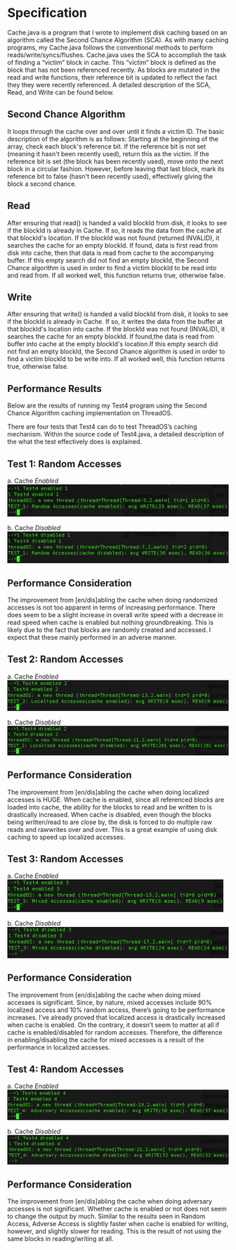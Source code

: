 # Specification
Cache.java is a program that I wrote to implement disk caching based on an algorithm called the Second Chance Algorithm (SCA). As with many caching programs, my Cache.java follows the conventional methods to perform reads/write/syncs/flushes. Cache.java uses the SCA to accomplish the task of finding a “victim” block in cache. This “victim” block is defined as the block that has not been referenced recently. As blocks are mutated in the read and write functions, their reference bit is updated to reflect the fact they they were recently referenced. A detailed description of the SCA, Read, and Write can be found below.

## Second Chance Algorithm
It loops through the cache over and over until it finds a victim ID. The basic description of the algorithm is as follows: Starting at the beginning of the array, check each block's reference bit. If the reference bit is not set (meaning it hasn't been recently used), return this as the victim. If the reference bit is set (the block has been recently used), move onto the next block in a circular fashion. However, before leaving that last block, mark its reference bit to false (hasn't been recently used), effectively giving the block a second chance.

## Read
After ensuring that read() is handed a valid blockId from disk, it looks to see if the blockId is already in Cache. If so, it reads the data from the cache at that blockId's location. If the blockId was not found (returned INVALID), it searches the cache for an empty blockId. If found, data is first read from disk into cache, then that data is read from cache to the accompanying buffer. If this empty search did not find an empty blockId, the Second Chance algorithm is used in order to find a victim blockId to be read into and read from. If all worked well, this function returns true, otherwise false.

## Write
After ensuring that write() is handed a valid blockId from disk, it looks to see if the blockId is already in Cache. If so, it writes the data from the buffer at that blockId's location into cache. If the blockId was not found (INVALID), it searches the cache for an empty blockId. If found,the data is read from buffer into cache at the empty blockId's location.If this empty search did not find an empty blockId, the Second Chance algorithm is used in order to find a victim blockId to be write into. If all worked well, this function returns true, otherwise false.

## Performance Results
Below are the results of running my Test4 program using the Second Chance Algorithm caching implementation on ThreadOS.

There are four tests that Test4 can do to test ThreadOS’s caching mechanism. Within the source code of Test4.java, a detailed description of the what the test effectively does is explained.

## Test 1: Random Accesses
a. Cache *Enabled*
![Cache Enabled](https://raw.githubusercontent.com/brunnerjosh/disk-caching/master/images/test1_enabled.jpg)

b. Cache *Disabled*
![Cache Disabled](https://raw.githubusercontent.com/brunnerjosh/disk-caching/master/images/test1_disabled.jpg)

## Performance Consideration
The improvement from [en/dis]abling the cache when doing randomized accesses is not too apparent in terms of increasing performance. There does seem to be a slight increase in overall write speed with a decrease in read speed when cache is enabled but nothing groundbreaking. This is likely due to the fact that blocks are randomly created and accessed. I expect that these mainly performed in an adverse manner.

## Test 2: Random Accesses
a. Cache *Enabled*
![Cache Enabled](https://raw.githubusercontent.com/brunnerjosh/disk-caching/master/images/test2_enabled.jpg)

b. Cache *Disabled*
![Cache Disabled](https://raw.githubusercontent.com/brunnerjosh/disk-caching/master/images/test2_disabled.jpg)

## Performance Consideration
The improvement from [en/dis]abling the cache when doing localized accesses is HUGE. When cache is enabled, since all referenced blocks are loaded into cache, the ability for the blocks to read and be written to is drastically increased. When cache is disabled, even though the blocks being written/read to are close by, the disk is forced to do multiple raw reads and rawwrites over and over. This is a great example of using disk caching to speed up localized accesses.

## Test 3: Random Accesses
a. Cache *Enabled*
![Cache Enabled](https://raw.githubusercontent.com/brunnerjosh/disk-caching/master/images/test3_enabled.jpg)

b. Cache *Disabled*
![Cache Disabled](https://raw.githubusercontent.com/brunnerjosh/disk-caching/master/images/test3_disabled.jpg)

## Performance Consideration
The improvement from [en/dis]abling the cache when doing mixed accesses is significant. Since, by nature, mixed accesses include 90% localized access and 10% random access, there’s going to be performance increases. I’ve already proved that localized access is drastically increased when cache is enabled. On the contrary, it doesn’t seem to matter at all if cache is enabled/disabled for random accesses. Therefore, the difference in enabling/disabling the cache for mixed accesses is a result of the performance in localized accesses.

## Test 4: Random Accesses
a. Cache *Enabled*
![Cache Enabled](https://raw.githubusercontent.com/brunnerjosh/disk-caching/master/images/test4_enabled.jpg)

b. Cache *Disabled*
![Cache Disabled](https://raw.githubusercontent.com/brunnerjosh/disk-caching/master/images/test4_disabled.jpg)

## Performance Consideration
The improvement from [en/dis]abling the cache when doing adversary accesses is not significant. Whether cache is enabled or not does not seem to change the output by much. Similar to the results seen in Random Access, Adverse Access is slightly faster when cache is enabled for writing, however, and slightly slower for reading. This is the result of not using the same blocks in reading/writing at all.
